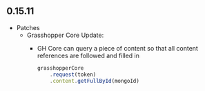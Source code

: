 ## 0.15.11

* Patches
  *  Grasshopper Core Update:
      *  GH Core can query a piece of content so that all content references are followed and filled in

          ```javascript
          grasshopperCore
              .request(token)
              .content.getFullById(mongoId)
          ```